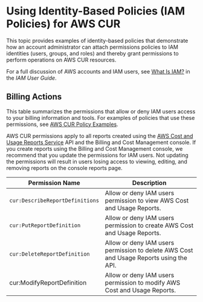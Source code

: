 # Using Identity\-Based Policies \(IAM Policies\) for AWS CUR<a name="billing-permissions-ref"></a>

This topic provides examples of identity\-based policies that demonstrate how an account administrator can attach permissions policies to IAM identities \(users, groups, and roles\) and thereby grant permissions to perform operations on AWS CUR resources\.

For a full discussion of AWS accounts and IAM users, see [What Is IAM?](https://docs.aws.amazon.com/IAM/latest/UserGuide/IAM_Introduction.html) in the *IAM User Guide*\.

## Billing Actions<a name="user-permissions"></a>

This table summarizes the permissions that allow or deny IAM users access to your billing information and tools\. For examples of policies that use these permissions, see [AWS CUR Policy Examples](billing-example-policies.md)\. 

AWS CUR permissions apply to all reports created using the [AWS Cost and Usage Reports Service](https://docs.aws.amazon.com/Iaws-cost-management/latest/APIReference/API_Operations_AWS_Cost_and_Usage_Report_Service.html) API and the Billing and Cost Management console\. If you create reports using the Billing and Cost Management console, we recommend that you update the permissions for IAM users\. Not updating the permissions will result in users losing access to viewing, editing, and removing reports on the console reports page\.


| Permission Name | Description | 
| --- | --- | 
|  `cur:DescribeReportDefinitions`  |  Allow or deny IAM users permission to view AWS Cost and Usage Reports\.  | 
|  `cur:PutReportDefinition`  |  Allow or deny IAM users permission to create AWS Cost and Usage Reports\.  | 
|  `cur:DeleteReportDefinition`  |  Allow or deny IAM users permission to delete AWS Cost and Usage Reports using the API\.  | 
| cur:ModifyReportDefinition |  Allow or deny IAM users permission to modify AWS Cost and Usage Reports\.  | 